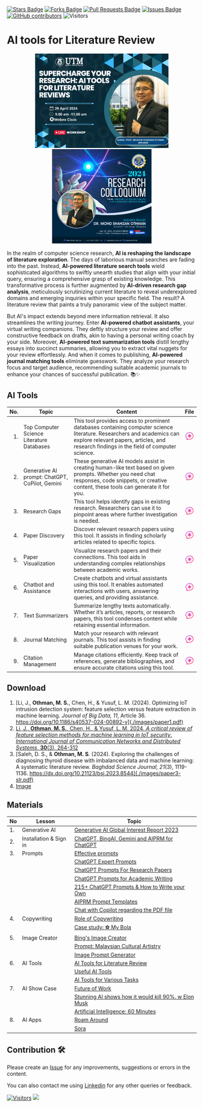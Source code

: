 <a href="https://github.com/drshahizan/ai-tools/stargazers"><img src="https://img.shields.io/github/stars/drshahizan/ai-tools" alt="Stars Badge"/></a>
<a href="https://github.com/drshahizan/ai-tools/network/members"><img src="https://img.shields.io/github/forks/drshahizan/ai-tools" alt="Forks Badge"/></a>
<a href="https://github.com/drshahizan/ai-tools"><img src="https://img.shields.io/github/issues-pr/drshahizan/ai-tools" alt="Pull Requests Badge"/></a>
<a href="https://github.com/drshahizan/ai-tools/issues"><img src="https://img.shields.io/github/issues/drshahizan/ai-tools" alt="Issues Badge"/></a>
<a href="https://github.com/drshahizan/ai-tools/graphs/contributors"><img alt="GitHub contributors" src="https://img.shields.io/github/contributors/drshahizan/ai-tools?color=2b9348"></a>
![Visitors](https://api.visitorbadge.io/api/visitors?path=https%3A%2F%2Fgithub.com%2Fdrshahizan%2Fai-tools&labelColor=%23d9e3f0&countColor=%23697689&style=flat)

# AI tools for Literature Review

<p align="center">
<img src="/images/poster_ai-tools.jpeg"  height="250" />
<img src="/images/dorsu.jpeg"  height="250" />
</p>

In the realm of computer science research, **AI is reshaping the landscape of literature exploration**. The days of laborious manual searches are fading into the past. Instead, **AI-powered literature search tools** wield sophisticated algorithms to swiftly unearth studies that align with your initial query, ensuring a comprehensive grasp of existing knowledge. This transformative process is further augmented by **AI-driven research gap analysis**, meticulously scrutinizing current literature to reveal underexplored domains and emerging inquiries within your specific field. The result? A literature review that paints a truly panoramic view of the subject matter.

But AI's impact extends beyond mere information retrieval. It also streamlines the writing journey. Enter **AI-powered chatbot assistants**, your virtual writing companions. They deftly structure your review and offer constructive feedback on drafts, akin to having a personal writing coach by your side. Moreover, **AI-powered text summarization tools** distill lengthy essays into succinct summaries, allowing you to extract vital nuggets for your review effortlessly. And when it comes to publishing, **AI-powered journal matching tools** eliminate guesswork. They analyze your research focus and target audience, recommending suitable academic journals to enhance your chances of successful publication. 📚✨


## AI Tools

| No. | Topic                                             | Content | File | 
|----: |----------------------------------------------------|------|------|
| 1.   | Top Computer Science Literature Databases | This tool provides access to prominent databases containing computer science literature. Researchers and academics can explore relevant papers, articles, and research findings in the field of computer science. | <a href="https://github.com/drshahizan/ai-tools/blob/main/materials/d2-LR.md" ><img src="./images/brave-ai.png" width="24px" height="24px" ></a> |
| 2.   | Generative AI prompt: ChatGPT, CoPilot, Gemini | These generative AI models assist in creating human-like text based on given prompts. Whether you need chat responses, code snippets, or creative content, these tools can generate it for you. |<a href="https://github.com/drshahizan/ai-tools/blob/main/materials/d1-genai.md" ><img src="./images/brave-ai.png" width="24px" height="24px" ></a> |
| 3.   | Research Gaps | This tool helps identify gaps in existing research. Researchers can use it to pinpoint areas where further investigation is needed. | <a href="https://github.com/drshahizan/ai-tools/blob/main/materials/d1-gaps.md" ><img src="./images/brave-ai.png" width="24px" height="24px" ></a> |
| 4.   | Paper Discovery | Discover relevant research papers using this tool. It assists in finding scholarly articles related to specific topics.| <a href="https://github.com/drshahizan/ai-tools/blob/main/materials/d2-ELR.md" ><img src="./images/brave-ai.png" width="24px" height="24px" ></a> |
| 5.   | Paper Visualization | Visualize research papers and their connections. This tool aids in understanding complex relationships between academic works.| <a href="https://github.com/drshahizan/ai-tools/blob/main/materials/s1-visualization.md" ><img src="./images/brave-ai.png" width="24px" height="24px" ></a> |
| 6.   | Chatbot and Assistance | Create chatbots and virtual assistants using this tool. It enables automated interactions with users, answering queries, and providing assistance.| <a href="https://github.com/drshahizan/ai-tools/blob/main/materials/s1-chatbot.md" ><img src="./images/brave-ai.png" width="24px" height="24px" ></a> |
| 7.   | Text Summarizers |Summarize lengthy texts automatically. Whether it’s articles, reports, or research papers, this tool condenses content while retaining essential information.| <a href="https://github.com/drshahizan/ai-tools/blob/main/materials/s1-summarizers.md" ><img src="./images/brave-ai.png" width="24px" height="24px" ></a> |
| 8.   | Journal Matching | Match your research with relevant journals. This tool assists in finding suitable publication venues for your work. | <a href="https://github.com/drshahizan/ai-tools/blob/main/materials/d3.md" ><img src="./images/brave-ai.png" width="24px" height="24px" ></a> |
| 9.   | Citation Management | Manage citations efficiently. Keep track of references, generate bibliographies, and ensure accurate citations using this tool. |<a href="https://github.com/drshahizan/ai-tools/blob/main/materials/s1-citation.md" ><img src="./images/brave-ai.png" width="24px" height="24px" ></a> |

## Download
1. [Li, J., **Othman, M. S.**, Chen, H., & Yusuf, L. M. (2024). Optimizing IoT intrusion detection system: feature selection versus feature extraction in machine learning. *Journal of Big Data, 11*, Article 36. https://doi.org/10.1186/s40537-024-00892-y](./images/paper1.pdf)
2. [Li, J., **Othman, M. S.**, Chen, H., & Yusuf, L. M. 2024. *A critical review of feature selection methods for machine learning in IoT security*. *International Journal of Communication Networks and Distributed Systems*, **30**(3), 264-312](./images/paper2-slr.pdf)
3. [Saleh, D. S., & **Othman, M. S**. (2024). Exploring the challenges of diagnosing thyroid disease with imbalanced data and machine learning: A systematic literature review. *Baghdad Science Journal, 21*(3), 1119-1136. https://dx.doi.org/10.21123/bsj.2023.8544](./images/paper3-slr.pdf)
4. [Image](./images/slr1img.png)
   
## Materials
| No | Lesson | Topic |
|--------|---------|---------|
| 1.| Generative AI|[Generative AI Global Interest Report 2023](https://www.electronicshub.org/generative-ai-global-interest-report-2023/)
| 2. | Installation & Sign in |[ChatGPT, BingAI, Gemini and AIPRM for ChatGPT](https://github.com/drshahizan/Generative-AI-Playground/blob/main/materials/signin.md)|
| 3. | Prompts | [Effective prompts](https://drshahizan.gitbook.io/copywriting-chatgpt/prompts/effective-prompts)|
|  |  | [ChatGPT Expert Prompts](https://github.com/drshahizan/Generative-AI-Playground/blob/main/materials/prompt.md)|
|  |  | [ChatGPT Prompts For Research Papers](https://github.com/drshahizan/Generative-AI-Playground/blob/main/materials/prompt_research.md)|
|  |  | [ChatGPT Prompts for Academic Writing](https://github.com/drshahizan/Generative-AI-Playground/blob/main/materials/prompt_academic.md)|
|  |  | [215+ ChatGPT Prompts & How to Write your Own](https://writesonic.com/blog/chatgpt-prompts)|
|  |  | [AIPRM Prompt Templates](https://drshahizan.gitbook.io/copywriting-chatgpt/prompts/aiprm-prompt-templates)|
|  |  | [Chat with Copilot regarding the PDF file](https://github.com/drshahizan/Generative-AI-Playground/blob/main/materials/copilot.md)|
| 4. | Copywriting| [Role of Copywriting](https://drshahizan.gitbook.io/copywriting-chatgpt/introduction-copywriting/role) |
|  | | [Case study: ⚽ My Bola](https://drshahizan.gitbook.io/copywriting-chatgpt/introduction-copywriting/case-study/copywriting) |
| 5. | Image Creator | [Bing's Image Creator](https://github.com/drshahizan/Generative-AI-Playground/blob/main/materials/bing_image.md) |
|  |  | [Prompt: Malaysian Cultural Artistry](https://github.com/drshahizan/Generative-AI-Playground/blob/main/materials/drawing.md) |
|  |  | [Image Prompt Generator](https://aivyx.com/bing-create-prompt-generator/) |
| 6. | AI Tools| [AI Tools for Literature Review](https://drshahizan.gitbook.io/ai-tools/) |
|  | | [Useful AI Tools](https://github.com/drshahizan/Generative-AI-Playground/blob/main/materials/aitools1.md) |
|||[AI Tools for Various Tasks](https://github.com/drshahizan/Generative-AI-Playground/blob/main/materials/aitools1.md)|
| 7. | AI Show Case | [Future of Work](https://github.com/drshahizan/Generative-AI-Playground/blob/main/images/Future%20of%20Work%20.pdf) |
|||[Stunning AI shows how it would kill 90%. w Elon Musk](https://youtu.be/J6Mdq3n6kgk?si=4G0k5-WNH55pBMhw)|
|||[Artificial Intelligence: 60 Minutes ](https://youtu.be/aZ5EsdnpLMI?si=3aEFdMyTnOWZTuCZ)|
| 8. | AI Apps| [Roam Around](https://www.roamaround.io/) |
|||[Sora](https://openai.com/sora)|

## Contribution 🛠️
Please create an [Issue](https://github.com/drshahizan/ai-tools/issues) for any improvements, suggestions or errors in the content.

You can also contact me using [Linkedin](https://www.linkedin.com/in/drshahizan/) for any other queries or feedback.

[![Visitors](https://api.visitorbadge.io/api/visitors?path=https%3A%2F%2Fgithub.com%2Fdrshahizan&labelColor=%23697689&countColor=%23555555&style=plastic)](https://visitorbadge.io/status?path=https%3A%2F%2Fgithub.com%2Fdrshahizan)
![](https://hit.yhype.me/github/profile?user_id=81284918)
